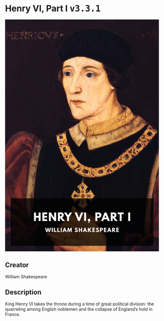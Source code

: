 
# Henry VI, Part I <kbd>v3.3.1</kbd>

<center>
  <img src="./cover-1024.jpg"/>
</center>

## Creator
William Shakespeare

## Description
King Henry VI takes the throne during a time of great political division: the quarreling among English noblemen and the collapse of England’s hold in France.
